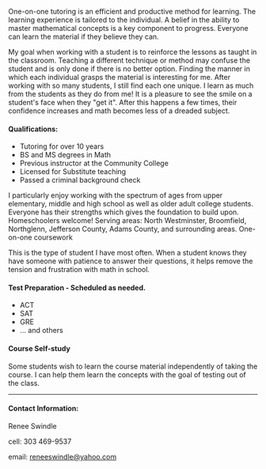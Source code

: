One-on-one tutoring is an efficient and productive method for learning. The learning experience is tailored to the individual. A belief in the ability to master mathematical concepts is a key component to progress. Everyone can learn the material if they believe they can.

My goal when working with a student is to reinforce the lessons as taught in the classroom. Teaching a different technique or method may confuse the student and is only done if there is no better option. Finding the manner in which each individual grasps the material is interesting for me. After working with so many students, I still find each one unique. I learn as much from the students as they do from me! It is a pleasure to see the smile on a student's face when they "get it". After this happens a few times, their confidence increases and math becomes less of a dreaded subject.

#### Qualifications:
- Tutoring for over 10 years
- BS and MS degrees in Math
- Previous instructor at the Community College
- Licensed for Substitute teaching
- Passed a criminal background check

I particularly enjoy working with the spectrum of ages from upper elementary, middle and high school as well as older adult college students. Everyone has their strengths which gives the foundation to build upon. Homeschoolers welcome!
Serving areas:
North Westminster, Broomfield, Northglenn, Jefferson County, Adams County, and surrounding areas.
One-on-one coursework

This is the type of student I have most often. When a student knows they have someone with patience to answer their questions, it helps remove the tension and frustration with math in school.

#### Test Preparation - Scheduled as needed.
- ACT
- SAT
- GRE
- ... and others

#### Course Self-study
Some students wish to learn the course material independently of taking the course. I can help them learn the concepts with the goal of testing out of the class.

---

#### Contact Information:
Renee Swindle

cell: 303 469-9537

email: reneeswindle@yahoo.com
